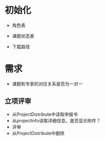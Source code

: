 # 初始化

* 角色表
* 课题状态表

* 下载路径



# 需求

* 课题和专家的对应关系是否为一对一



## 立项评审

* 从ProjectDistribute中读取申报书
* 从projectInfo读取详细信息。是否显示附件？
* 评审
* 从ProjectDistribute中删除

